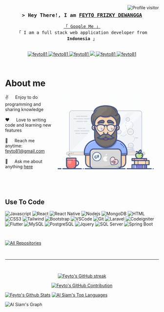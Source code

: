 <!--
<h2 align="center">
  Welcome to Al Siam World!
  <img src="https://media.giphy.com/media/hvRJCLFzcasrR4ia7z/giphy.gif" width="28">
</h2>
-->

<!--
<p align="center">
  <a href="https://github.com/feyto81"><img src="https://readme-typing-svg.herokuapp.com/?lines=Self%20Taught%20Programmer;Front%20End%20Developer;1.5%2B%20years%20of%20coding%20experience;Always%20learning%20new%20things&center=true&width=380&height=45"></a>
</p>

 -->

<a href="https://komarev.com/ghpvc/?username=feyto81">
  <img align="right" src="https://komarev.com/ghpvc/?username=feyto81&label=Visitors&color=0e75b6&style=flat" alt="Profile visitor" />
</a>


<!-- [![wakatime](https://wakatime.com/badge/user/eebb3dd8-d9b2-40de-9b88-6fd6cac99dbc.svg)](https://wakatime.com/@eebb3dd8-d9b2-40de-9b88-6fd6cac99dbc) -->

<!-- Intro  -->
<h3 align="center">
        <samp>&gt; Hey There!, I am
                <b><a target="_blank" href="https://feyto81.com">FEYTO FRIZKY DEWANGGA</a></b>
        </samp>
</h3>


<p align="center"> 
  <samp>
    <a href="https://www.google.com/search?q=Feyto+Frizky+Dewangga">「 Google Me 」</a>
    <br>
    「 I am a full stack web application developer from <b>Indonesia</b> 」
    <br>
    <br>
  </samp>
</p>

<p align="center">
 <a href="https://feyto81.com" target="blank">
  <img src="https://img.shields.io/badge/Website-DC143C?style=for-the-badge&logo=medium&logoColor=white" alt="feyto81" />
 </a>
 <a href="https://linkedin.com/in/feyto81" target="_blank">
  <img src="https://img.shields.io/badge/LinkedIn-0077B5?style=for-the-badge&logo=linkedin&logoColor=white" alt="feyto81"/>
 </a>
 <a href="https://dev.to/feyto81" target="_blank">
  <img src="https://img.shields.io/badge/dev.to-0A0A0A?style=for-the-badge&logo=dev.to&logoColor=white" alt="feyto81" />
 </a>
 <a href="https://twitter.com/feyto81" target="_blank">
  <img src="https://img.shields.io/badge/Twitter-1DA1F2?style=for-the-badge&logo=twitter&logoColor=white" />
 </a>
 <a href="https://instagram.com/feytodewangga" target="_blank">
  <img src="https://img.shields.io/badge/Instagram-fe4164?style=for-the-badge&logo=instagram&logoColor=white" alt="feyto81" />
 </a> 
 <a href="https://facebook.com/feyto81" target="_blank">
  <img src="https://img.shields.io/badge/Facebook-20BEFF?&style=for-the-badge&logo=facebook&logoColor=white" alt="feyto81"  />
  </a> 
</p>
<br />

<!-- About Section -->
 # About me
 
<p>
 <img align="right" width="350" src="/assets/programmer.gif" alt="Coding gif" />
  
 ✌️ &emsp; Enjoy to do programming and sharing knowledge <br/><br/>
 ❤️ &emsp; Love to writing code and learning new features<br/><br/>
 📧 &emsp; Reach me anytime: feyto81@gmail.com<br/><br/>
 💬 &emsp; Ask me about anything [here](https://github.com/feyto81/feyto81/issues)

</p>

<br/>
<br/>
<br/>

## Use To Code

![Javascript](https://img.shields.io/badge/Javascript-F0DB4F?style=for-the-badge&labelColor=black&logo=javascript&logoColor=F0DB4F)
![React](https://img.shields.io/badge/-React-61DBFB?style=for-the-badge&labelColor=black&logo=react&logoColor=61DBFB)
![React Native](https://img.shields.io/badge/React_Native-20232A?style=for-the-badge&logo=react&logoColor=61DAFB)
![Nodejs](https://img.shields.io/badge/Nodejs-3C873A?style=for-the-badge&labelColor=black&logo=node.js&logoColor=3C873A)
![MongoDB](https://img.shields.io/badge/MongoDB-4EA94B?style=for-the-badge&logo=mongodb&logoColor=white)
![HTML](https://img.shields.io/badge/HTML5-E34F26?style=for-the-badge&logo=html5&logoColor=white)
![CSS3](https://img.shields.io/badge/CSS3-1572B6?style=for-the-badge&logo=css3&logoColor=white)
![Tailwind](https://img.shields.io/badge/Tailwind_CSS-092749?style=for-the-badge&logo=tailwindcss&logoColor=06B6D4&labelColor=000000)
![Bootstrap](https://img.shields.io/badge/Bootstrap-563D7C?style=for-the-badge&logo=bootstrap&logoColor=white)
![VSCode](https://img.shields.io/badge/Visual_Studio-0078d7?style=for-the-badge&logo=visual%20studio&logoColor=white)
![Git](https://img.shields.io/badge/Git-F05032?style=for-the-badge&logo=git&logoColor=white)
![Laravel](https://img.shields.io/badge/Laravel-f91b1b?style=for-the-badge&logo=laravel&logoColor=white)
![Codeigniter](https://img.shields.io/badge/Codeigniter-F05032?style=for-the-badge&logo=codeigniter&logoColor=white)
![Flutter](https://img.shields.io/badge/Flutter-5AC2F0?style=for-the-badge&logo=flutter&logoColor=white)
![MySQL](https://img.shields.io/badge/Mysql-085970?style=for-the-badge&logo=mysql&logoColor=white)
![PostgreSQL](https://img.shields.io/badge/Postgresql-376695?style=for-the-badge&logo=postgresql&logoColor=white)
![Jquery](https://img.shields.io/badge/Jquery-0868AC?style=for-the-badge&logo=jquery&logoColor=white)
![SQL Server](https://img.shields.io/badge/Sql_Server-BF4D4D?style=for-the-badge&logo=sqlserver&logoColor=white)
![Spring Boot](https://img.shields.io/badge/Spring_Boot-6DBF4B?style=for-the-badge&logo=springboot&logoColor=white)

<br/>

<!-- ## Top Open Source -
[![iTasks](https://github-readme-stats.vercel.app/api/pin/?username=feyto81&repo=itasks&border_color=7F3FBF&bg_color=0D1117&title_color=C9D1D9&text_color=8B949E&icon_color=7F3FBF)](https://github.com/feyto81/itasks)
[![urFolio](https://github-readme-stats.vercel.app/api/pin/?username=feyto81&repo=urfolio&border_color=7F3FBF&bg_color=0D1117&title_color=C9D1D9&text_color=8B949E&icon_color=7F3FBF)](https://github.com/feyto81/urfolio)
[![Web Projects](https://github-readme-stats.vercel.app/api/pin/?username=feyto81&repo=web-projects&border_color=7F3FBF&bg_color=0D1117&title_color=C9D1D9&text_color=8B949E&icon_color=7F3FBF)](https://github.com/feyto81/web-projects)
[![Al Siam Readme](https://github-readme-stats.vercel.app/api/pin/?username=feyto81&repo=feyto81&border_color=7F3FBF&bg_color=0D1117&title_color=C9D1D9&text_color=8B949E&icon_color=7F3FBF)](https://github.com/feyto81/feyto81) -->

<p align="left">
  <a href="https://github.com/feyto81?tab=repositories" target="_blank"><img alt="All Repositories" title="All Repositories" src="https://img.shields.io/badge/-All%20Repos-2962FF?style=for-the-badge&logo=koding&logoColor=white"/></a>
</p>

<br/>
<hr/>
<br/>

<p align="center">
  <a href="https://github.com/feyto81">
    <img src="https://github-readme-streak-stats.herokuapp.com/?user=feyto81&theme=radical&border=7F3FBF&background=0D1117" alt="Feyto's GitHub streak"/>
  </a>
</p>

<p align="center">
  <a href="https://github.com/feyto81">
    <img src="https://github-profile-summary-cards.vercel.app/api/cards/profile-details?username=feyto81&theme=radical" alt="Feyto's GitHub Contribution"/>
  </a>
</p>

<a> 
    <a href="https://github.com/feyto81"><img alt="Feyto's Github Stats" src="https://denvercoder1-github-readme-stats.vercel.app/api?username=feyto81&show_icons=true&count_private=true&theme=react&border_color=7F3FBF&bg_color=0D1117&title_color=F85D7F&icon_color=F8D866" height="192px" width="49.5%"/></a>
  <a href="https://github.com/feyto81"><img alt="Al Siam's Top Languages" src="https://denvercoder1-github-readme-stats.vercel.app/api/top-langs/?username=feyto81&langs_count=8&layout=compact&theme=react&border_color=7F3FBF&bg_color=0D1117&title_color=F85D7F&icon_color=F8D866" height="192px" width="49.5%"/></a>
  <br/>
</a>


![Al Siam's Graph](https://github-readme-activity-graph.vercel.app/graph?username=feyto81&custom_title=feyto's%20GitHub%20Activity%20Graph&bg_color=0D1117&color=7F3FBF&line=7F3FBF&point=7F3FBF&area_color=FFFFFF&title_color=FFFFFF&area=true)
